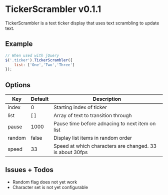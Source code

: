 # TickerScrambler v0.1.1

TickerScrambler is a text ticker display that uses text scrambling to update text.

## Example

```js
// When used with jQuery
$('.ticker').TickerScrambler({
	list: ['One','Two','Three']
});
```

## Options

Key		| Default	| Description
-------	| ---------	| -----------
index 	| 0			| Starting index of ticker
list    | [ ]        | Array of text to transition through
pause 	| 1000		| Pause time before adnacing to next item on list
random  | false     | Display list items in random order
speed   | 33        | Speed at which characters are changed. 33 is about 30fps

## Issues + Todos

- Random flag does not yet work
- Character set is not yet configurable
